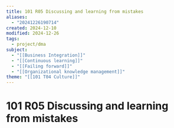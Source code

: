 ```yaml
---
title: 101 R05 Discussing and learning from mistakes
aliases:
  - "20241226190714"
created: 2024-12-10
modified: 2024-12-26
tags:
  - project/dma
subject:
  - "[[Business Integration]]"
  - "[[Continuous learning]]"
  - "[[Failing forward]]"
  - "[[Organizational knowledge management]]"
theme: "[[101 T04 Culture]]"
---
```

# 101 R05 Discussing and learning from mistakes
